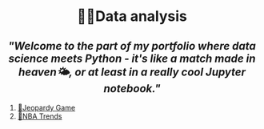 <h1 align="center">🕵🏼Data analysis</h1>

<h2 align='center'><em>"Welcome to the part of my portfolio where data science meets Python - it's like a match made in heaven🌤️, or at least in a really cool Jupyter notebook."</em></h2>


<ol>
    <li><a href='https://github.com/cavs1010/This-is-Jeopardy'>🎊Jeopardy Game</a></li>
    <li><a href='https://github.com/cavs1010/This-is-Jeopardy'>🏀NBA Trends</a></li>
</ol>
